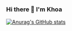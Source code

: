 ### Hi there 👋 I'm Khoa

[![Anurag's GitHub stats](https://github-readme-stats.vercel.app/api?username=kasikhoa)](https://github.com/anuraghazra/github-readme-stats)
